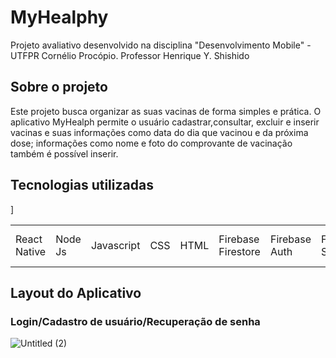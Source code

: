 # MyHealphy
Projeto avaliativo desenvolvido na disciplina "Desenvolvimento Mobile" - UTFPR Cornélio Procópio.  Professor Henrique Y. Shishido

## Sobre o projeto 

Este projeto busca organizar as suas vacinas de forma simples e prática. 
O aplicativo MyHealph permite o usuário cadastrar,consultar, excluir e 
inserir vacinas e suas informações como data do dia que vacinou e da 
próxima dose; informações como nome e foto do comprovante de vacinação
também é possível inserir.


## Tecnologias utilizadas 

<table>
  <tr>
    <td> React Native </td>
    <td> Node Js </td>
    <td> Javascript </td>
    <td> CSS </td>
    <td> HTML </td>
    <td> Firebase Firestore </td>
    <td> Firebase Auth </td>]
    <td> Firebase Storage </td>
    <td> API - Google Maps </td>
  </tr>
</table>



## Layout do Aplicativo 

###  Login/Cadastro de usuário/Recuperação de senha 

![Untitled (2)](https://user-images.githubusercontent.com/75026003/210424341-ca9b7885-5a03-4d01-a57c-c45d6a8c47a8.png)







